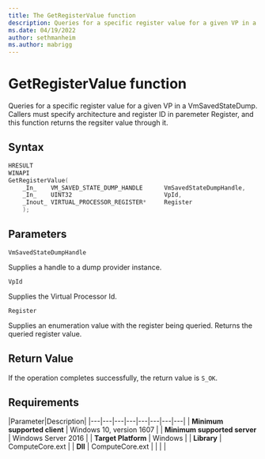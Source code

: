 ```yaml
---
title: The GetRegisterValue function
description: Queries for a specific register value for a given VP in a VmSavedStateDump.
ms.date: 04/19/2022
author: sethmanheim
ms.author: mabrigg
---
```


# GetRegisterValue function

Queries for a specific register value for a given VP in a VmSavedStateDump. Callers must specify architecture and register ID in paremeter Register, and this function returns the regsiter value through it.

## Syntax

```C
HRESULT
WINAPI
GetRegisterValue(
    _In_    VM_SAVED_STATE_DUMP_HANDLE      VmSavedStateDumpHandle,
    _In_    UINT32                          VpId,
    _Inout_ VIRTUAL_PROCESSOR_REGISTER*     Register
    );
```

## Parameters

`VmSavedStateDumpHandle`

Supplies a handle to a dump provider instance.

`VpId`

Supplies the Virtual Processor Id.

`Register`

Supplies an enumeration value with the register being queried. Returns the queried register value.

## Return Value

If the operation completes successfully, the return value is `S_OK`.

## Requirements

|Parameter|Description|
|---|---|---|---|---|---|---|---|
| **Minimum supported client** | Windows 10, version 1607 |
| **Minimum supported server** | Windows Server 2016 |
| **Target Platform** | Windows |
| **Library** | ComputeCore.ext |
| **Dll** | ComputeCore.ext |
|    |    |